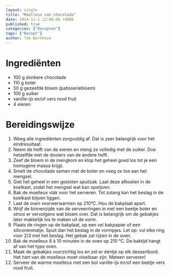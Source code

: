 ```yaml
---
layout: single
title: "Moelleux van chocolade"
date: 2014-11-1 12:00:00 +0000
published: true
categories: ["Recepten"]
tags: ["Recept"]
author: Tom Kerkhove
---
```


# Ingrediënten

- 100 g donkere chocolade
- 110 g boter
- 50 g gezeefde bloem (patisseriebloem)
- 100 g suiker
- vanille-ijs en/of vers rood fruit
- 4 eieren

# Bereidingswijze

1. Weeg alle ingrediënten zorgvuldig af. Dat is zeer belangrijk voor het eindresultaat.
2. Neem de helft van de eieren en meng ze volledig met de suiker. Doe hetzelfde met de dooiers van de andere helft.
3. Zeef de bloem in de mengkom en klop het geheel goed los tot je een homogene massa krijgt.
4. Smelt de chocolade samen met de boter en voeg ze toe aan het mengsel.
5. Giet het geheel in een gesloten spuitzak. Laat deze afkoelen in de koelkast, zodat het mengsel wat kan opstijven.
6. Bak de moelleux vlak voor het serveren. Tot zolang kan het beslag in de koelkast blijven liggen.
7. Laat de oven voorwerwarmen op 210°C. Hou de bakplaat apart.
8. Wrijf de binnenzijde van de serveerringen in met een beetje boter en strooi er vervolgens wat bloem over. Dat is belangrijk om de gebakjes later makkelijk los te maken uit de vorm.
9. Plaats de ringen op de bakplaat, op een vel bakpapier of een siliconenmatje. Spuit dan het beslag in de vormpjes. Let op: vul elke ring voor 2/3 met het beslag. Het gebak zal rijzen in de oven.
10. Bak de moelleux 8 à 10 minuten in de oven op 210 °C. De baktijd hangt af van het type oven.
11. Maak de gebakjes voorzichtig los en zet er ééntje op elk dessertbord. Het hart van de moelleux moet vloeibaar zijn. Meteen serveren!
12. Serveer de warme moelleux met een bol vanille-ijs en/of een beetje vers rood fruit.